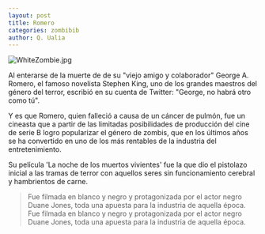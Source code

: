 ```yaml
---
layout: post
title: Romero
categories: zombibib
author: Q. Ualia
---
```


![WhiteZombie.jpg]({{site.baseurl}}/images/WhiteZombie.jpg)

Al enterarse de la muerte de de su "viejo amigo y colaborador" George A. Romero, el famoso novelista Stephen King, uno de los grandes maestros del género del terror, escribió en su cuenta de Twitter: "George, no habrá otro como tú". 

Y es que Romero, quien falleció a causa de un cáncer de pulmón, fue un cineasta que a partir de las limitadas posibilidades de producción del cine de serie B logro popularizar el género de zombis, que en los últimos años se ha convertido en uno de los más rentables de la industria del entretenimiento. 

Su película 'La noche de los muertos vivientes' fue la que dio el pistolazo inicial a las tramas de terror con aquellos seres sin funcionamiento cerebral y hambrientos de carne. 

> Fue filmada en blanco y negro y protagonizada por el actor negro Duane Jones, toda una apuesta para la industria de aquella época. Fue 
> filmada en blanco y negro y protagonizada por el actor negro Duane Jones, toda una apuesta para la industria de aquella época.
